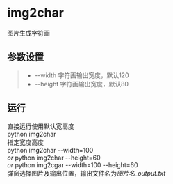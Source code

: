 # **img2char**
图片生成字符画  

## **参数设置**
>* --width 字符画输出宽度，默认120  
>* --height  字符画输出宽度，默认80  

## **运行**  
直接运行使用默认宽高度  
  python img2char  
指定宽度高度  
  python img2char --width=100  
*or*
  python img2char --height=60  
*or*
  python img2cgar --width=100 --height=60  
弹窗选择图片及输出位置，输出文件名为*图片名_output.txt*
